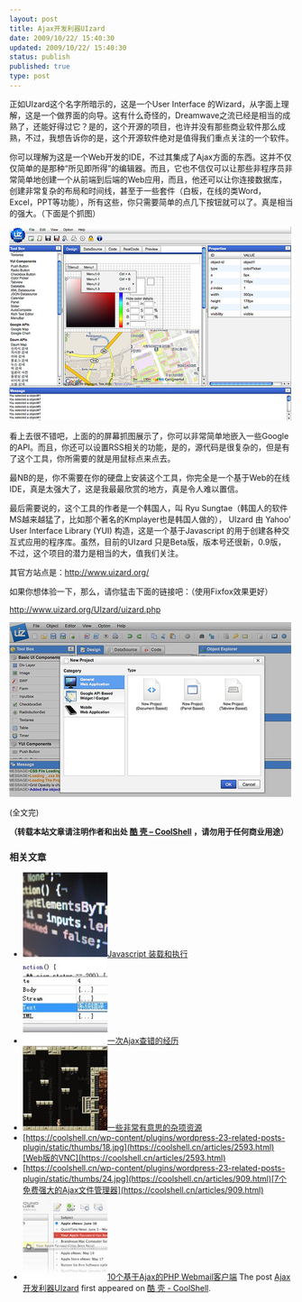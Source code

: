 ```yaml
---
layout: post
title: Ajax开发利器UIzard
date: 2009/10/22/ 15:40:30
updated: 2009/10/22/ 15:40:30
status: publish
published: true
type: post
---
```


正如UIzard这个名字所暗示的，这是一个User Interface 的Wizard，从字面上理解，这是一个做界面的向导。这有什么奇怪的，Dreamwave之流已经是相当的成熟了，还能好得过它？是的，这个开源的项目，也许并没有那些商业软件那么成熟，不过，我想告诉你的是，这个开源软件绝对是值得我们重点关注的一个软件。


你可以理解为这是一个Web开发的IDE，不过其集成了Ajax方面的东西。这并不仅仅简单的是那种“所见即所得”的编辑器。而且，它也不信仅可以让那些非程序员非常简单地创建一个从前端到后端的Web应用，而且，他还可以让你连接数据库，创建非常复杂的布局和时间线，甚至于一些套件（白板，在线的类Word，Excel，PPT等功能），所有这些，你只需要简单的点几下按钮就可以了。真是相当的强大。（下面是个抓图）


![UIzard](../wp-content/uploads/2009/10/uizard2.jpg "UIzard")



看上去很不错吧，上面的的屏幕抓图展示了，你可以非常简单地嵌入一些Google的API。而且，你还可以设置RSS相关的功能，是的，源代码是很复杂的，但是有了这个工具，你所需要的就是用鼠标点来点去。


最NB的是，你不需要在你的硬盘上安装这个工具，你完全是一个基于Web的在线IDE，真是太强大了，这是我最最欣赏的地方，真是令人难以置信。


最后需要说的，这个工具的作者是一个韩国人，叫 Ryu Sungtae（韩国人的软件MS越来越猛了，比如那个著名的Kmplayer也是韩国人做的）， UIzard 由 Yahoo’ User Interface Library (YUI) 构造，这是一个基于Javascript 的用于创建各种交互式应用的程序库。虽然，目前的UIzard 只是Beta版，版本号还很新，0.9版，不过，这个项目的潜力是相当的大，值我们关注。


其官方站点是：<http://www.uizard.org/> 


如果你想体验一下，那么，请你猛击下面的链接吧：（使用Fixfox效果更好）


<http://www.uizard.org/UIzard/uizard.php>


[![UIzard创建工程](../wp-content/uploads/2009/10/uizard1.jpg "UIzard创建工程")](https://coolshell.cn/wp-content/uploads/2009/10/uizard1.jpg)


(全文完)



**（转载本站文章请注明作者和出处 [酷 壳 – CoolShell](https://coolshell.cn/) ，请勿用于任何商业用途）**



### 相关文章

* [![Javascript 装载和执行](../wp-content/uploads/2013/06/javascript-150x150.jpg)](https://coolshell.cn/articles/9749.html)[Javascript 装载和执行](https://coolshell.cn/articles/9749.html)
* [![一次Ajax查错的经历](../wp-content/uploads/2012/08/ajax_error-150x150.jpg)](https://coolshell.cn/articles/8170.html)[一次Ajax查错的经历](https://coolshell.cn/articles/8170.html)
* [![一些非常有意思的杂项资源](../wp-content/uploads/2010/09/biolab-150x150.jpg)](https://coolshell.cn/articles/3013.html)[一些非常有意思的杂项资源](https://coolshell.cn/articles/3013.html)
* [https://coolshell.cn/wp-content/plugins/wordpress-23-related-posts-plugin/static/thumbs/18.jpg](https://coolshell.cn/articles/2593.html)[Web版的VNC](https://coolshell.cn/articles/2593.html)
* [https://coolshell.cn/wp-content/plugins/wordpress-23-related-posts-plugin/static/thumbs/24.jpg](https://coolshell.cn/articles/909.html)[7个免费强大的Ajax文件管理器](https://coolshell.cn/articles/909.html)
* [![10个基于Ajax的PHP Webmail客户端](../wp-content/uploads/2009/03/webmail1-150x150.jpg)](https://coolshell.cn/articles/154.html)[10个基于Ajax的PHP Webmail客户端](https://coolshell.cn/articles/154.html)
The post [Ajax开发利器UIzard](https://coolshell.cn/articles/1611.html) first appeared on [酷 壳 - CoolShell](https://coolshell.cn).